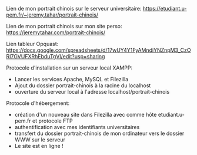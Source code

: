 Lien de mon portrait chinois sur le serveur universitaire: https://etudiant.u-pem.fr/~jeremy.tahar/portrait-chinois/

Lien de mon portrait chinois sur mon site perso: https://jeremytahar.com/portrait-chinois/

Lien tableur Opquast: https://docs.google.com/spreadsheets/d/17wUY4Y1FyAMndiYNZnpM3_CzORI7GVUFXRhEbduTgVI/edit?usp=sharing

Protocole d'installation sur un serveur local XAMPP:
- Lancer les services Apache, MySQL et Filezilla
- Ajout du dossier portrait-chinois à la racine du localhost
- ouverture du serveur local à l'adresse localhost/portrait-chinois

Protocole d'hébergement:
- création d'un nouveau site dans Filezilla avec comme hôte etudiant.u-pem.fr et protocole FTP
- authentification avec mes identifiants universitaires
- transfert du dossier portrait-chinois de mon ordinateur vers le dossier WWW sur le serveur 
- Le site est en ligne !
